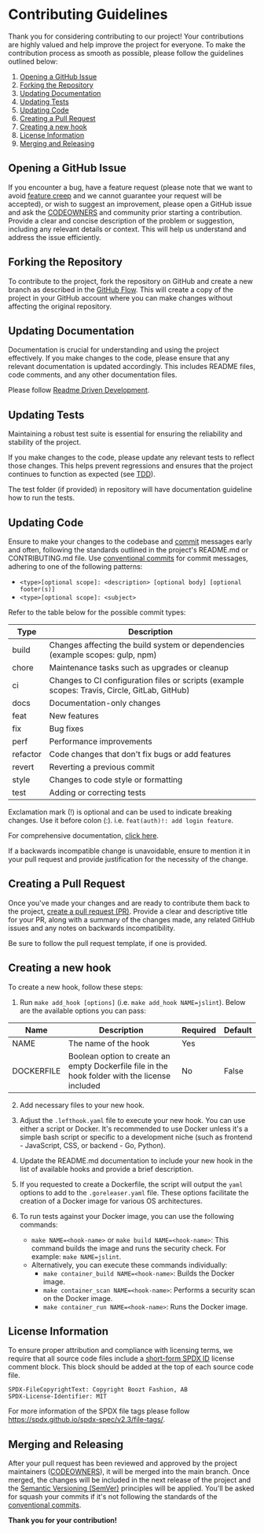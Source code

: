 <!--
SPDX-FileCopyrightText: Copyright Boozt Fashion, AB
SPDX-License-Identifier: MIT
-->

# Contributing Guidelines

Thank you for considering contributing to our project! Your contributions are highly valued and help improve the project for everyone. To make the contribution process as smooth as possible, please follow the guidelines outlined below:

1. [Opening a GitHub Issue](#opening-a-github-issue)
1. [Forking the Repository](#forking-the-repository)
1. [Updating Documentation](#updating-documentation)
1. [Updating Tests](#updating-tests)
1. [Updating Code](#updating-code)
1. [Creating a Pull Request](#creating-a-pull-request)
1. [Creating a new hook](#creating-a-new-hook)
1. [License Information](#license-information)
1. [Merging and Releasing](#merging-and-releasing)

## Opening a GitHub Issue

If you encounter a bug, have a feature request (please note that we want to avoid [feature creep][feature-creep] and we cannot guarantee your request will be accepted), or wish to suggest an improvement, please open a GitHub issue and ask the [CODEOWNERS][codeowners] and community prior starting a contribution. Provide a clear and concise description of the problem or suggestion, including any relevant details or context. This will help us understand and address the issue efficiently.

## Forking the Repository

To contribute to the project, fork the repository on GitHub and create a new branch as described in the [GitHub Flow][github-flow]. This will create a copy of the project in your GitHub account where you can make changes without affecting the original repository.

## Updating Documentation

Documentation is crucial for understanding and using the project effectively. If you make changes to the code, please ensure that any relevant documentation is updated accordingly. This includes README files, code comments, and any other documentation files.

Please follow [Readme Driven Development][rdd].

## Updating Tests

Maintaining a robust test suite is essential for ensuring the reliability and stability of the project.

If you make changes to the code, please update any relevant tests to reflect those changes. This helps
prevent regressions and ensures that the project continues to function as expected (see [TDD][tdd]).

The test folder (if provided) in repository will have documentation guideline how to run the tests.

## Updating Code

Ensure to make your changes to the codebase and [commit][commit-and-review] messages early and often, following the standards outlined in the project's README.md or CONTRIBUTING.md file. Use [conventional commits][conventional-commits] for commit messages, adhering to one of the following patterns:

 - `<type>[optional scope]: <description> [optional body] [optional footer(s)]`
 - `<type>[optional scope]: <subject>`

Refer to the table below for the possible commit types:

| Type | Description|
| ---- | ---- |
| build | Changes affecting the build system or dependencies (example scopes: gulp, npm)
| chore | Maintenance tasks such as upgrades or cleanup |
| ci | Changes to CI configuration files or scripts (example scopes: Travis, Circle, GitLab, GitHub) |
| docs | Documentation-only changes |
| feat | New features |
| fix | Bug fixes |
| perf | Performance improvements |
| refactor | Code changes that don't fix bugs or add features |
| revert | Reverting a previous commit |
| style | Changes to code style or formatting |
| test | Adding or correcting tests |

Exclamation mark (!) is optional and can be used to indicate breaking changes. Use it before colon (:). i.e. `feat(auth)!: add login feature`.

For comprehensive documentation, [click here][conventional-commits].

If a backwards incompatible change is unavoidable, ensure to mention it in your pull request and provide justification for the necessity of the change.

## Creating a Pull Request

Once you've made your changes and are ready to contribute them back to the project, [create a pull request (PR)][pr]. Provide a clear and descriptive title for your PR, along with a summary of the changes made, any related GitHub issues and any notes on backwards incompatibility.

Be sure to follow the pull request template, if one is provided.

## Creating a new hook

To create a new hook, follow these steps:

1. Run `make add_hook [options]` (i.e. `make add_hook NAME=jslint`). Below are the available options you can pass:

Name|Description|Required|Default|
---|---|---|---|
NAME|The name of the hook|Yes||
DOCKERFILE|Boolean option to create an empty Dockerfile file in the hook folder with the license included|No|False|

2. Add necessary files to your new hook.
3. Adjust the `.lefthook.yaml` file to execute your new hook. You can use either a script or Docker. It's recommended to use Docker unless it's a simple bash script or specific to a development niche (such as frontend - JavaScript, CSS, or backend - Go, Python).
4. Update the README.md documentation to include your new hook in the list of available hooks and provide a brief description.
5. If you requested to create a Dockerfile, the script will output the `yaml` options to add to the `.goreleaser.yaml` file. These options facilitate the creation of a Docker image for various OS architectures.
6. To run tests against your Docker image, you can use the following commands:

   - `make NAME=<hook-name>` or `make build NAME=<hook-name>`: This command builds the image and runs the security check. For example: `make NAME=jslint`.
   - Alternatively, you can execute these commands individually:
     - `make container_build NAME=<hook-name>`: Builds the Docker image.
     - `make container_scan NAME=<hook-name>`: Performs a security scan on the Docker image.
     - `make container_run NAME=<hook-name>`: Runs the Docker image.

## License Information

To ensure proper attribution and compliance with licensing terms, we require that all source code files include a [short-form SPDX ID][spdx-license-info] license comment block. This block should be added at the top of each source code file. 

```
SPDX-FileCopyrightText: Copyright Boozt Fashion, AB
SPDX-License-Identifier: MIT
```

For more information of the SPDX file tags please follow https://spdx.github.io/spdx-spec/v2.3/file-tags/.

## Merging and Releasing

After your pull request has been reviewed and approved by the project maintainers ([CODEOWNERS][codeowners]), it will be merged into the main branch. Once merged, the changes will be included in the next release of the project and the [Semantic Versioning (SemVer)][semver] principles will be applied. You'll be asked for squash your commits if it's not following the standards of the [conventional commits][conventional-commits].

**Thank you for your contribution!**

[feature-creep]: https://en.wikipedia.org/wiki/Feature_creep
[codeowners]: https://docs.github.com/en/repositories/managing-your-repositorys-settings-and-features/customizing-your-repository/about-code-owners
[github-flow]: https://docs.github.com/en/get-started/using-github/github-flow
[rdd]: https://tom.preston-werner.com/2010/08/23/readme-driven-development.html
[tdd]: https://en.wikipedia.org/wiki/Test-driven_development
[commit-and-review]: https://docs.github.com/en/desktop/making-changes-in-a-branch/committing-and-reviewing-changes-to-your-project-in-github-desktop
[conventional-commits]: https://www.conventionalcommits.org/en/v1.0.0/
[pr]: https://docs.github.com/en/pull-requests/collaborating-with-pull-requests/proposing-changes-to-your-work-with-pull-requests/creating-a-pull-request
[semver]: https://semver.org/
[spdx-license-info]: https://spdx.dev/learn/handling-license-info/
